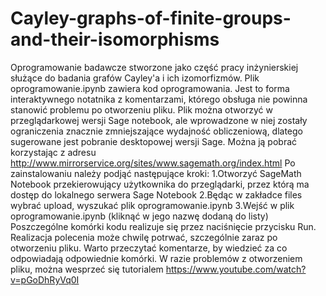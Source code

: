# Cayley-graphs-of-finite-groups-and-their-isomorphisms
Oprogramowanie badawcze stworzone jako część pracy inżynierskiej służące do badania grafów Cayley'a i ich izomorfizmów.
Plik oprogramowanie.ipynb zawiera kod oprogramowania. 
Jest to forma interaktywnego notatnika z komentarzami, którego obsługa nie powinna stanowić problemu po otworzeniu pliku.
Plik można otworzyć w przeglądarkowej wersji Sage notebook, ale wprowadzone w niej zostały ograniczenia znacznie zmniejszające wydajność obliczeniową, dlatego sugerowane jest pobranie desktopowej wersji Sage. Można ją pobrać korzystając z adresu http://www.mirrorservice.org/sites/www.sagemath.org/index.html
Po zainstalowaniu należy podjąć następujące kroki:
1.Otworzyć SageMath Notebook przekierowujący użytkownika do przeglądarki, przez którą ma dostęp do lokalnego serwera Sage Notebook
2.Będąc w zakładce files wybrać upload, wyszukać plik oprogramowanie.ipynb 
3.Wejść w plik oprogramowanie.ipynb (kliknąć w jego nazwę dodaną do listy)
Poszczególne komórki kodu realizuje się przez naciśnięcie przycisku Run. Realizacja polecenia może chwilę potrwać, szczególnie zaraz po otworzeniu pliku.
Warto przeczytać komentarze, by wiedzieć za co odpowiadają odpowiednie komórki. 
W razie problemów z otworzeniem pliku, można wesprzeć się tutorialem https://www.youtube.com/watch?v=pGoDhRyVq0I
